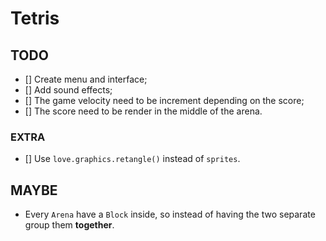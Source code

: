 # Tetris

## TODO

- [] Create menu and interface;
- [] Add sound effects;
- [] The game velocity need to be increment depending on the score;
- [] The score need to be render in the middle of the arena.

### EXTRA

- [] Use `love.graphics.retangle()` instead of `sprites`.

## MAYBE

- Every `Arena` have a `Block` inside, so instead of having the two separate group them **together**.

